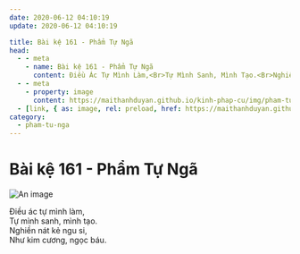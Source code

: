 ```yaml
---
date: 2020-06-12 04:10:19
update: 2020-06-12 04:10:19

title: Bài kệ 161 - Phẩm Tự Ngã
head:
  - - meta
    - name: Bài kệ 161 - Phẩm Tự Ngã
      content: Ðiều Ác Tự Mình Làm,<Br>Tự Mình Sanh, Mình Tạo.<Br>Nghiền Nát Kẻ Ngu Si,<Br>Như Kim Cương, Ngọc Báu.<Br>
  - - meta
    - property: image
      content: https://maithanhduyan.github.io/kinh-phap-cu/img/pham-tu-nga/pham-tu-nga-161.jpg
  - [link, { as: image, rel: preload, href: https://maithanhduyan.github.io/kinh-phap-cu/img/pham-tu-nga/pham-tu-nga-161.jpg }]
category:
  - pham-tu-nga
---
```


# Bài kệ 161 - Phẩm Tự Ngã

![An image](/img/pham-tu-nga/pham-tu-nga-161.jpg)

Ðiều ác tự mình làm,<br>Tự mình sanh, mình tạo.<br>Nghiền nát kẻ ngu si,<br>Như kim cương, ngọc báu.<br>
